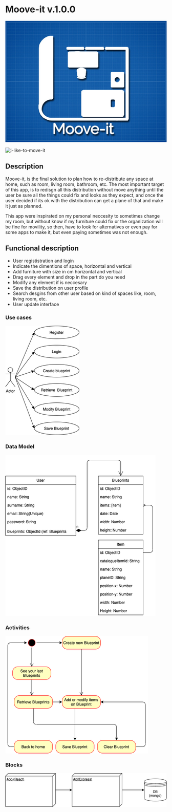 # Moove-it v.1.0.0

![Moove-it](images/animated-plane-v4-name&shadow.jpg)

![i-like-to-move-it](https://media1.tenor.com/images/c5bb5f2e4e08b665b5f913285fd4b668/tenor.gif?itemid=15860980)


## Description

Moove-it, is the final solution to plan how to re-distribute any space at home, such as room, living room, bathroom, etc. The most important target of this app, is to redisgn all this distribution without move anything until the user be sure all the things could fix and looks as they expect, and once the user decided if its ok with the distribution can get a plane of that and make it just as planned.

This app were inspirated on my personal neccesity to sometimes change my room, but without know if my furniture could fix or the organization will be fine for movility, so then, have to look for alternatives or even pay for some apps to make it, but even paying sometimes was not enough.

## Functional description

* User regististration and login
* Indicate the dimentions of space, horizontal and vertical
* Add furniture with size in cm horizontal and vertical
* Drag every element and drop in the part do you need
* Modify any element if is neccesary
* Save the distribution on user profile
* Search desgins from other user based on kind of spaces like, room, living room, etc.
* User update interface

### Use cases

![use-cases](images/use-cases.png)

### Data Model

![data-model](images/data-model.png)

### Activities

![activities](images/activities.png)

### Blocks

![blocks](images/blocks.png)
